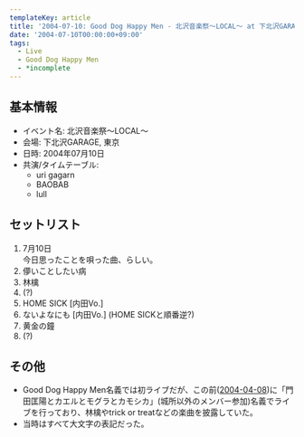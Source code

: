 ```yaml
---
templateKey: article
title: '2004-07-10: Good Dog Happy Men - 北沢音楽祭～LOCAL～ at 下北沢GARAGE'
date: '2004-07-10T00:00:00+09:00'
tags:
  - Live
  - Good Dog Happy Men
  - *incomplete
---
```

## 基本情報

* イベント名: 北沢音楽祭～LOCAL～
* 会場: 下北沢GARAGE, 東京
* 日時: 2004年07月10日
* 共演/タイムテーブル:
  * uri gagarn
  * BAOBAB
  * lull

## セットリスト

1. 7月10日<br>
   今日思ったことを唄った曲、らしい。
1. 儚いことしたい病
1. 林檎
1. (?)
1. HOME SICK [内田Vo.]
1. ないよなにも [内田Vo.] (HOME SICKと順番逆?)
1. 黄金の鐘
1. (?)

## その他

* Good Dog Happy Men名義では初ライブだが、この前([2004-04-08](http://monden-info.hatenablog.com/entry/2004/04/08/000000))に「門田匡陽とカエルとモグラとカモシカ」(城所以外のメンバー参加)名義でライブを行っており、林檎やtrick or treatなどの楽曲を披露していた。
* 当時はすべて大文字の表記だった。
